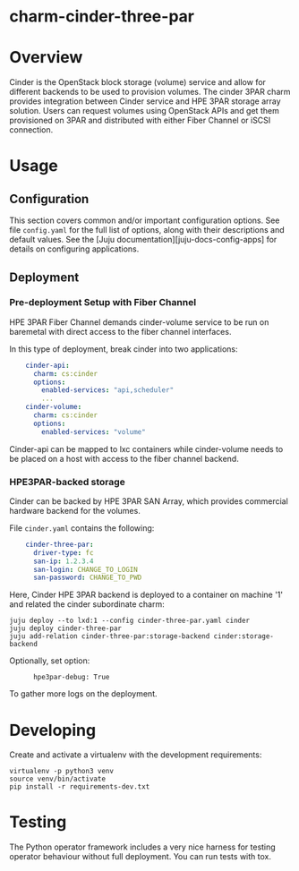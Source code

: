 # charm-cinder-three-par

# Overview


Cinder is the OpenStack block storage (volume) service and allow for different
backends to be used to provision volumes. The cinder 3PAR charm provides integration
between Cinder service and HPE 3PAR storage array solution. Users can request volumes
using OpenStack APIs and get them provisioned on 3PAR and distributed with either
Fiber Channel or iSCSI connection.

# Usage

## Configuration

This section covers common and/or important configuration options. See file
`config.yaml` for the full list of options, along with their descriptions and
default values. See the [Juju documentation][juju-docs-config-apps] for details
on configuring applications.

## Deployment

### Pre-deployment Setup with Fiber Channel

HPE 3PAR Fiber Channel demands cinder-volume service to be run on baremetal with direct
access to the fiber channel interfaces.

In this type of deployment, break cinder into two applications:

```yaml
    cinder-api:
      charm: cs:cinder
      options:
        enabled-services: "api,scheduler"
        ...
    cinder-volume:
      charm: cs:cinder
      options:
        enabled-services: "volume"
```

Cinder-api can be mapped to lxc containers while cinder-volume needs to be placed on 
a host with access to the fiber channel backend.

### HPE3PAR-backed storage

Cinder can be backed by HPE 3PAR SAN Array, which provides commercial hardware backend
for the volumes.

File `cinder.yaml` contains the following:

```yaml
    cinder-three-par:
      driver-type: fc
      san-ip: 1.2.3.4
      san-login: CHANGE_TO_LOGIN
      san-password: CHANGE_TO_PWD
```

Here, Cinder HPE 3PAR backend is deployed to a container on machine '1' 
and related the cinder subordinate charm:

    juju deploy --to lxd:1 --config cinder-three-par.yaml cinder
    juju deploy cinder-three-par
    juju add-relation cinder-three-par:storage-backend cinder:storage-backend
    
Optionally, set option:
```
      hpe3par-debug: True
```

To gather more logs on the deployment.

# Developing

Create and activate a virtualenv with the development requirements:

    virtualenv -p python3 venv
    source venv/bin/activate
    pip install -r requirements-dev.txt

# Testing

The Python operator framework includes a very nice harness for testing
operator behaviour without full deployment. You can run tests with tox.
